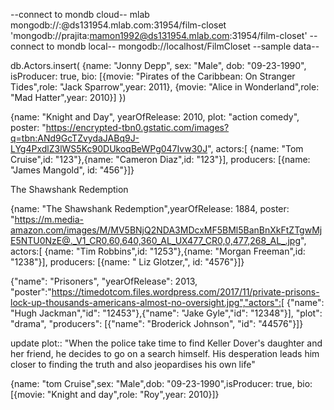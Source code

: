 
--connect to mondb cloud--
mlab
mongodb://<dbuser>:<dbpassword>@ds131954.mlab.com:31954/film-closet
'mongodb://prajita:mamon1992@ds131954.mlab.com:31954/film-closet'
--connect to mondb local--
mongodb://localhost/FilmCloset
--sample data--

db.Actors.insert(
{name: "Jonny Depp",
sex: "Male",
dob: "09-23-1990",
isProducer: true,
 bio: [{movie: "Pirates of the Caribbean: On Stranger Tides",role: "Jack Sparrow",year: 2011},
	{movie: "Alice in Wonderland",role: "Mad Hatter",year: 2010}]
	})

{name: "Knight and Day",
yearOfRelease: 2010,
plot: "action comedy",
poster: "https://encrypted-tbn0.gstatic.com/images?q=tbn:ANd9GcTZvydaJABq9J-LYg4PxdlZ3lWS5Kc90DUkoqBeWPg047Ivw30J",
 actors:[ {name: "Tom Cruise",id: "123"},{name: "Cameron Diaz",id: "123"}],
 producers: [{name: "James Mangold", id: "456"}]}


The Shawshank Redemption

{name: "The Shawshank Redemption",yearOfRelease: 1884,
poster: "https://m.media-amazon.com/images/M/MV5BNjQ2NDA3MDcxMF5BMl5BanBnXkFtZTgwMjE5NTU0NzE@._V1_CR0,60,640,360_AL_UX477_CR0,0,477,268_AL_.jpg",
actors:[ {name: "Tim Robbins",id: "1253"},{name: "Morgan Freeman",id: "1238"}], 
producers: [{name: " Liz Glotzer,", id: "4576"}]}

{"name": "Prisoners",
"yearOfRelease": 2013,
"poster":"https://timedotcom.files.wordpress.com/2017/11/private-prisons-lock-up-thousands-americans-almost-no-oversight.jpg","actors":[ {"name": "Hugh Jackman","id": "12453"},{"name": "Jake Gyle","id": "12348"}],
"plot": "drama",
 "producers": [{"name": "Broderick Johnson", "id": "44576"}]}

 update plot::
 "When the police take time to find Keller Dover's daughter and her friend, he decides to go on a search himself. His desperation leads him closer to finding the truth and also jeopardises his own life"

{name: "tom Cruise",sex: "Male",dob: "09-23-1990",isProducer: true, bio: [{movie: "Knight and day",role: "Roy",year: 2010}]}
